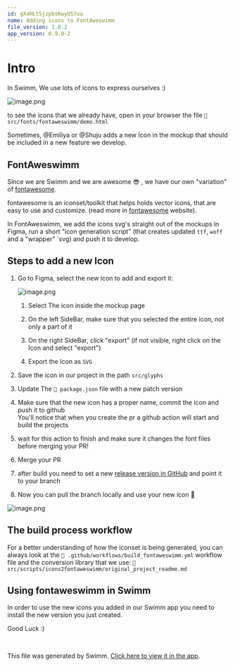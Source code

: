 ```yaml
---
id: gX4HLtSjzpbsKwyUS7oa
name: Adding icons to FontAweswimm
file_version: 1.0.2
app_version: 0.9.0-2
---
```


# Intro

In Swimm, We use lots of icons to express ourselves :)




![image.png](https://firebasestorage.googleapis.com/v0/b/swimmio-content/o/repositories%2FveezvxCuzpPrRLLXWD2E%2Fimg%2F64d7db2b-0e78-4199-8b57-878fdaca56c1.png?alt=media&token=14051dbc-dac0-4a0f-a070-4937d530820c)




to see the icons that we already have, open in your browser the file `📄 src/fonts/fontaweswimm/demo.html`

Sometimes, @Emiliya or @Shuju adds a new Icon in the mockup that should be included in a new feature we develop.

## FontAweswimm

Since we are Swimm and we are awesome 😎 , we have our own "variation" of [fontawesome](https://fontawesome.com/).

fontawesome is an iconset/toolkit that helps holds vector icons, that are easy to use and customize. (read more in [fontawesome](https://fontawesome.com/) website).

In FontAweswimm, we add the icons svg's straight out of the mockups in Figma, run a short "icon generation script" (that creates updated `ttf`, `woff` and a "wrapper" \`svg) and push it to develop.

## Steps to add a new Icon

1.  Go to Figma, select the new icon to add and export it:
    
    

    
    ![image.png](https://firebasestorage.googleapis.com/v0/b/swimmio-content/o/repositories%2FveezvxCuzpPrRLLXWD2E%2Fimg%2Ff7c35cfe-0bcd-4573-befa-2fac26988dd2.png?alt=media&token=921b530e-b797-46bb-86d4-fb2c0053d5ae)
    
    

    1.  Select The icon inside the mockup page
        
    2.  On the left SideBar, make sure that you selected the entire icon, not only a part of it
        
    3.  On the right SideBar, click "export" (if not visible, right click on the Icon and select "export")
        
    4.  Export the Icon as `SVG`
        
2.  Save the icon in our project in the path `src/glyphs`
    
3.  Update The `📄 package.json` file with a new patch version
    
4.  Make sure that the new icon has a proper name, commit the icon and push it to github  
    You'll notice that when you create the pr a github action will start and build the projects
    
5.  wait for this action to finish and make sure it changes the font files before merging your PR!
    
6.  Merge your PR
    
7.  after build you need to set a new [release version in GitHub](https://github.com/swimmio/fontaweswimm/releases) and point it to your branch
    
8.  Now you can pull the branch locally and use your new icon 👑
    




![image.png](https://firebasestorage.googleapis.com/v0/b/swimmio-content/o/repositories%2FveezvxCuzpPrRLLXWD2E%2Fimg%2F2903c8c1-12d1-4b2f-8de4-a2fa054178e5.png?alt=media&token=daada0db-89f2-45f1-8fd4-fba07d349308)




## The build process workflow

For a better understanding of how the iconset is being generated, you can always look at the `📄 .github/workflows/build_fontaweswimm.yml` workflow file and the conversion library that we use: `📄 src/scripts/icons2fontaweswimm/original_project_readme.md`

## Using fontaweswimm in Swimm

In order to use the new icons you added in our Swimm app you need to install the new version you just created.

Good Luck :)

<br/>

This file was generated by Swimm. [Click here to view it in the app](https://app.swimm.io/repos/nNgyR1JKTZZlCohuy2Yn/docs/gX4HLtSjzpbsKwyUS7oa).